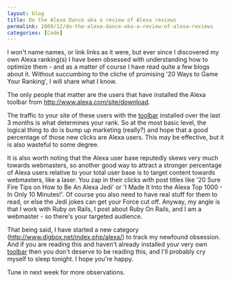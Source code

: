 ```yaml
---
layout: blog
title: Do the Alexa Dance aka a review of Alexa reviews
permalink: 2008/12/do-the-alexa-dance-aka-a-review-of-alexa-reviews
categories: [Code]
---
```


<p>I won&#039;t name names, or link links as it were, but ever since I discovered my own Alexa ranking(s) I have been obsessed with understanding how to optimize them - and as a matter of course I have read quite a few blogs about it. Without succumbing to the cliche of promising &#039;20 Ways to Game Your Ranking&#039;, I will share what I know.</p>
<p>The only people that matter are the users that have installed the Alexa toolbar from <a href="http://www.alexa.com/site/download">http://www.alexa.com/site/download</a>.</p>
<p>The traffic to your site of these users with the <a href="http://www.alexa.com/site/download">toolbar</a> installed over the last 3 months is what determines your rank. So at the most basic level, the logical thing to do is bump up marketing (really?) and hope that a good percentage of those new clicks are Alexa users. This may be effective, but it is also wasteful to some degree.</p>
<p>It is also worth noting that the Alexa user base reputedly skews very much towards webmasters, so another good way to attract a stronger percentage of Alexa users relative to your total user base is to target content towards webmasters, like a laser. You zap in their clicks with post titles like &#039;20 Sure Fire Tips on How to Be An Alexa Jedi&#039; or &#039;I Made It Into the Alexa Top 1000 - In Only 10 Minutes!&#039;. Of course you also need to have real stuff for them to read, or else the Jedi jokes can get your Force cut off. Anyway, my angle is that I work with Ruby on Rails, I post about Ruby On Rails, and I am a webmaster - so there&#039;s your targeted audience. </p>
<p>That being said, I have started a new category (<a href="http://www.digbox.net/index.php/alexa/" title="http://www.digbox.net/index.php/alexa/">http://www.digbox.net/index.php/alexa/</a>) to track my newfound obsession. And if you are reading this and haven&#039;t already installed your very own <a href="http://www.alexa.com/site/download">toolbar</a> then you don&#039;t deserve to be reading this, and I&#039;ll probably cry myself to sleep tonight. I hope you&#039;re happy.</p>
<p>Tune in next week for more observations.</p>
